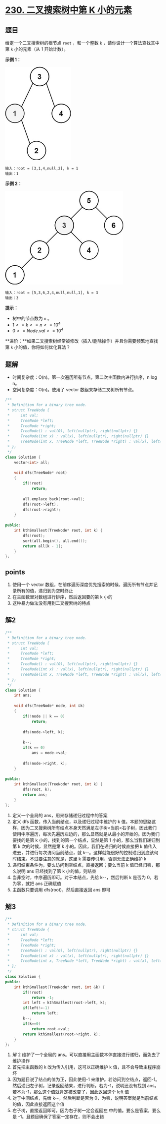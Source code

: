 # [230. 二叉搜索树中第 K 小的元素](https://leetcode.cn/problems/kth-smallest-element-in-a-bst/)



## 题目

给定一个二叉搜索树的根节点 `root` ，和一个整数 `k` ，请你设计一个算法查找其中第 `k` 小的元素（从 1 开始计数）。

 

**示例 1：**

![img](img/README/kthtree1.jpg)

```
输入：root = [3,1,4,null,2], k = 1
输出：1
```

**示例 2：**

![img](img/README/kthtree2.jpg)

```
输入：root = [5,3,6,2,4,null,null,1], k = 3
输出：3
```

 

 

**提示：**

- 树中的节点数为 `n` 。
- $1 <= k <= n <= 10^4$
- $0 <= Node.val <= 10^4$

 

**进阶：**如果二叉搜索树经常被修改（插入/删除操作）并且你需要频繁地查找第 `k` 小的值，你将如何优化算法？



## 题解

- 时间复杂度：O(n)。第一次遍历所有节点，第二次主函数内进行排序，n log n。
- 空间复杂度：O(n)。使用了 vector 数组来存储二叉树所有节点。

`````cpp
/**
 * Definition for a binary tree node.
 * struct TreeNode {
 *     int val;
 *     TreeNode *left;
 *     TreeNode *right;
 *     TreeNode() : val(0), left(nullptr), right(nullptr) {}
 *     TreeNode(int x) : val(x), left(nullptr), right(nullptr) {}
 *     TreeNode(int x, TreeNode *left, TreeNode *right) : val(x), left(left), right(right) {}
 * };
 */
class Solution {
    vector<int> all;

    void dfs(TreeNode* root)
    {
        if(!root)
            return;
        
        all.emplace_back(root->val);
        dfs(root->left);
        dfs(root->right);
    }

public:
    int kthSmallest(TreeNode* root, int k) {
        dfs(root);
        sort(all.begin(), all.end());
        return all[k - 1];
    }
};
`````



## points

1. 使用一个 vector 数组，在前序遍历深度优先搜索的时候，遍历所有节点并记录所有的值，递归到为空时终止
2. 在主函数里对数组进行排序，然后返回要的第 k 小的
3. 这种暴力做法没有用到二叉搜索树的特点



## 解2

```c++
/**
 * Definition for a binary tree node.
 * struct TreeNode {
 *     int val;
 *     TreeNode *left;
 *     TreeNode *right;
 *     TreeNode() : val(0), left(nullptr), right(nullptr) {}
 *     TreeNode(int x) : val(x), left(nullptr), right(nullptr) {}
 *     TreeNode(int x, TreeNode *left, TreeNode *right) : val(x), left(left), right(right) {}
 * };
 */
class Solution {
    int ans;

    void dfs(TreeNode* node, int &k)
    {
        if(!node || k == 0)
            return;

        dfs(node->left, k);

        k--;
        if(k == 0)
            ans = node->val;

        dfs(node->right, k);
    }

public:
    int kthSmallest(TreeNode* root, int k) {
        dfs(root, k);
        return ans;
    }
};
```



1. 定义一个全局的 ans，用来存储递归过程中的答案
2. 定义 dfs 函数，传入当前结点，以及递归过程中维护的 k 值。本题的思路这样，因为二叉搜索树所有结点本身天然满足左子树<当前<右子树，因此我们使用中序遍历，每次先遍历左边的，那么显然就是从最小的开始的。因为我们要找的是第 k 小的，找到的第一个结点，显然是第 1 小的，那么当我们递归到第 k 次的时候，显然是第 k 小的。因此，我们在递归的时候直接把 k 值传入进去，并进行每次访问当前结点，就 k--。这样就能很好的控制递归到底该何时结束。不过要注意的就是，这里 k 需要传引用，否则无法正确维护 k
3. 递归结束条件为，要么访问到空结点，直接返回；要么当前 k 值已经归零，那么说明 ans 已经找到了第 k 小的值，则结束
4. 当非空时，中序遍历即可。对于本结点，先给 k--，然后判断 k 是否为 0，若为零，就把 ans 正确赋值 
5. 主函数只要调用 dfs(root)，然后直接返回 ans 即可



## 解3

```c++
/**
 * Definition for a binary tree node.
 * struct TreeNode {
 *     int val;
 *     TreeNode *left;
 *     TreeNode *right;
 *     TreeNode() : val(0), left(nullptr), right(nullptr) {}
 *     TreeNode(int x) : val(x), left(nullptr), right(nullptr) {}
 *     TreeNode(int x, TreeNode *left, TreeNode *right) : val(x), left(left), right(right) {}
 * };
 */
class Solution {
public:
    int kthSmallest(TreeNode* root, int &k) {
        if(!root)
            return -1;
        int left = kthSmallest(root->left, k);
        if(left!=-1)
            return left;
        k--;
        if(k==0)
            return root->val;
        return kthSmallest(root->right, k);
    }
};
```



1. 解 2 维护了一个全局的 ans。可以直接用主函数本体直接进行递归，而免去了维护操作
2. 首先把主函数的 k 改为传入引用，这可以正确维护 k 值，且不会导致主程序崩坏
3. 因为题目说了结点的值为正，因此使用-1 来维护。若访问到空结点，返回-1。然后递归左子树，记录返回结果，进行判断，若为-1，说明还没有找到 ans。若不为-1，那么这个值就肯定被改变了，因此返回这个 left 值
4. 对于中间结点，先给 k--，然后判断是否为 0，为零，说明答案就是当前结点的值，因此直接返回这个值
5. 右子树，直接返回即可，因为右子树一定会返回左 中的值。要么是答案，要么是 -1。且题目确保了答案一定存在，则不会出错

